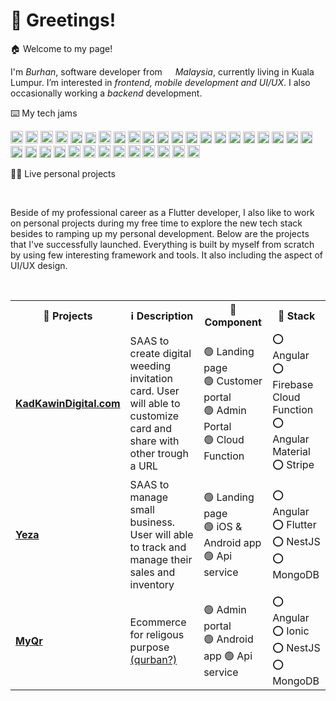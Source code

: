 <h1>👋 Greetings!</h1>
<p>🏠 Welcome to my page! </br>

I'm *Burhan*, software developer from  <img src="https://cdn-icons-png.flaticon.com/512/555/555623.png" width="13"/> *Malaysia*, currently living in Kuala Lumpur. I’m interested in *frontend, mobile development and UI/UX*. I also occasionally working a *backend* development.</p>

<p>⌨️ My tech jams</p>
<p>
 <img alt="Dart" src="https://img.shields.io/badge/javascript-%23323330.svg?style=for-the-badge&logo=javascript&logoColor=%23F7DF1E"  height="20"  />
 <img alt="React" src="https://img.shields.io/badge/typescript-%23007ACC.svg?style=for-the-badge&logo=typescript&logoColor=white"  height="20"  />
 <img alt="Dart" src="https://img.shields.io/badge/dart-%230175C2.svg?style=for-the-badge&logo=dart&logoColor=white"  height="20"  />
  <img alt="React" src="https://img.shields.io/badge/Flutter-%2302569B.svg?style=for-the-badge&logo=Flutter&logoColor=white" height="20" />
    <img alt="React" src="https://img.shields.io/badge/angular-%23DD0031.svg?style=for-the-badge&logo=angular&logoColor=white"  height="19"  />
    <img alt="React" src="https://img.shields.io/badge/angular.js-%23E23237.svg?style=for-the-badge&logo=angularjs&logoColor=white"  height="18"  />
    <img alt="React" src="https://img.shields.io/badge/react-%2320232a.svg?style=for-the-badge&logo=react&logoColor=%2361DAFB"  height="20"  />
      <img alt="React" src="https://img.shields.io/badge/-GraphQL-E10098?style=for-the-badge&logo=graphql&logoColor=white"  height="19"  />
    <img alt="React" src="https://img.shields.io/badge/MUI-%230081CB.svg?style=for-the-badge&logo=material-ui&logoColor=white"  height="20"  />
     <img alt="React" src="https://img.shields.io/badge/redux-%23593d88.svg?style=for-the-badge&logo=redux&logoColor=white"  height="19"  />
    <img alt="React" src="https://img.shields.io/badge/nestjs-%23E0234E.svg?style=for-the-badge&logo=nestjs&logoColor=white"  height="19"  />
    <img alt="React" src="https://img.shields.io/badge/firebase-%23039BE5.svg?style=for-the-badge&logo=firebase"  height="19"  />
    <img alt="React" src="https://img.shields.io/badge/heroku-%23430098.svg?style=for-the-badge&logo=heroku&logoColor=white"  height="19"  />
     <img alt="React" src="https://img.shields.io/badge/GoogleCloud-%234285F4.svg?style=for-the-badge&logo=google-cloud&logoColor=white"  height="19"  />
    <img alt="React" src="https://img.shields.io/badge/MongoDB-%234ea94b.svg?style=for-the-badge&logo=mongodb&logoColor=white"  height="19"  />
    <img alt="React" src="https://img.shields.io/badge/sqlite-%2307405e.svg?style=for-the-badge&logo=sqlite&logoColor=white"  height="19"  />
    <img alt="React" src="https://img.shields.io/badge/mysql-%2300f.svg?style=for-the-badge&logo=mysql&logoColor=white"  height="19"  />
    <img alt="React" src="https://img.shields.io/static/v1?style=for-the-badge&message=D3.js&color=222222&logo=D3.js&logoColor=F9A03C&label="  height="19"  />
    <img alt="React" src="https://img.shields.io/badge/SASS-hotpink.svg?style=for-the-badge&logo=SASS&logoColor=white"  height="19"  />
    <img alt="React" src="https://img.shields.io/badge/rxjs-%23B7178C.svg?style=for-the-badge&logo=reactivex&logoColor=white"  height="19"  />
     <img alt="React" src="https://img.shields.io/badge/css3-%231572B6.svg?style=for-the-badge&logo=css3&logoColor=white"  height="19"  />
    <img alt="React" src="https://img.shields.io/badge/git-%23F05033.svg?style=for-the-badge&logo=git&logoColor=white"  height="19"  />
     <img alt="React" src="https://img.shields.io/badge/html5-%23E34F26.svg?style=for-the-badge&logo=html5&logoColor=white"  height="19"  />
     <img alt="React" src="https://img.shields.io/badge/docker-%230db7ed.svg?style=for-the-badge&logo=docker&logoColor=white"  height="19"  />
     <img alt="React" src="https://img.shields.io/badge/node.js-6DA55F?style=for-the-badge&logo=node.js&logoColor=white"  height="19"  />
     <img alt="React" src="https://img.shields.io/badge/Socket.io-black?style=for-the-badge&logo=socket.io&badgeColor=010101"  height="20"  />
     <img alt="React" src="https://img.shields.io/badge/strapi-%232E7EEA.svg?style=for-the-badge&logo=strapi&logoColor=white"  height="20"  />
     <img alt="React" src="https://img.shields.io/badge/JWT-black?style=for-the-badge&logo=JSON%20web%20tokens"  height="20"  />
     <img alt="React" src="https://img.shields.io/badge/-jest-%23C21325?style=for-the-badge&logo=jest&logoColor=white"  height="20"  />
     <img alt="React" src="https://img.shields.io/badge/iOS-000000?style=for-the-badge&logo=ios&logoColor=white"  height="20"  />
     <img alt="React" src="https://img.shields.io/badge/Android-3DDC84?style=for-the-badge&logo=android&logoColor=white"  height="20"  />
     <img alt="React" src="https://img.shields.io/badge/jira-%230A0FFF.svg?style=for-the-badge&logo=jira&logoColor=white"  height="20"  />
     <img alt="React" src="https://img.shields.io/badge/confluence-%23172BF4.svg?style=for-the-badge&logo=confluence&logoColor=white"  height="20"  />
     <img alt="React" src="https://img.shields.io/badge/Stripe-626CD9?style=for-the-badge&logo=Stripe&logoColor=white"  height="20"  />

<p>🧑‍🚀 Live personal projects</p></br>

<span>Beside of my professional career as a Flutter developer, I also like to work on personal projects during my free time to explore the new tech stack besides to ramping up my personal development. Below are the projects that I've successfully launched. Everything is built by myself from scratch by using few interesting framework and tools. It also including the aspect of UI/UX design.</span>

</br>

<table>
  <tr>
     <th><b>🚧 Projects</b></th>
      <th><b>ℹ️ Description</b></th>
      <th><b>🔌 Component</b></th>
      <th><b>🤖 Stack</b></th>
  </tr>
  <tr>
    <td><a href="https://kadkawindigital.com/"><b>KadKawinDigital.com</b></a></td>
      <td>SAAS to create digital weeding invitation card. User will able to customize card and share with other trough a URL</td>
      <td>🟢 Landing page </br> 🟢 Customer portal </br> 🟢 Admin Portal</br> 🟢 Cloud Function</td>
      <td>⭕ Angular </br> ⭕ Firebase Cloud Function </br> ⭕ Angular Material </br> ⭕ Stripe</td>
  </tr>
   <tr>
      <td><a href="https://yeza-app.web.app/"><b>Yeza</b></a></td>
      <td>SAAS to manage small business. User will able to track and manage their sales and inventory</td>
      <td>🟢 Landing page </br> 🟢 iOS & Android app 🟢 Api service</td>
      <td>⭕ Angular </br>⭕ Flutter </br>⭕ NestJS </br>⭕ MongoDB</td>
    </tr>
     <tr>
      <td><a href="https://play.google.com/store/apps/details?id=com.app.cahayaqurban.myqr"><b>MyQr</b></a></td>
      <td>Ecommerce for religous purpose <a href="https://www.islamic-relief.org/what-is-qurbani/">(qurban?)</a></td>
      <td>🟢 Admin portal  </br> 🟢 Android app 🟢 Api service</td>
      <td>⭕ Angular </br> ⭕ Ionic </br>⭕ NestJS </br>⭕ MongoDB</td>
    </tr>
</table>



